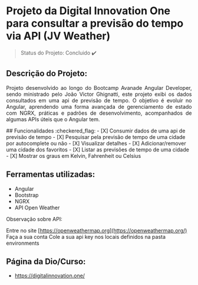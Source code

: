 <p align="center">
  <h1>Projeto da Digital Innovation One para consultar a previsão do tempo via API 
(JV Weather)</h1>
</p>



> Status do Projeto: Concluido :heavy_check_mark:

## Descrição do Projeto:
<p align="justify"> 
Projeto desenvolvido ao longo do Bootcamp Avanade Angular Developer, sendo ministrado pelo João Victor Ghignatti, este projeto exibi os dados consultados em uma api de previsão de tempo. O objetivo é evoluir no Angular, aprendendo uma forma avançada de gerenciamento de estado com NGRX, práticas e padrões de desenvolvimento, acompanhados de algumas APIs úteis que o Angular tem.
</p>
## Funcionalidades :checkered_flag:
- [X] Consumir dados de uma api de previsão de tempo
- [X] Pesquisar pela previsão de tempo de uma cidade por autocomplete ou não
- [X] Visualizar detalhes 
- [X] Adicionar/remover uma cidade dos favoritos
- [X] Listar as previsões de tempo de uma cidade 
- [X] Mostrar os graus em Kelvin, Fahrenheit ou Celsius

## Ferramentas utilizadas:
  - Angular
  - Bootstrap
  - NGRX
  - API Open Weather



Observação sobre API:

Entre no site [https://openweathermap.org](https://openweathermap.org/)
Faça a sua conta
Cole a sua api key nos locais definidos na pasta environments

## Página da Dio/Curso:

  - https://digitalinnovation.one/
